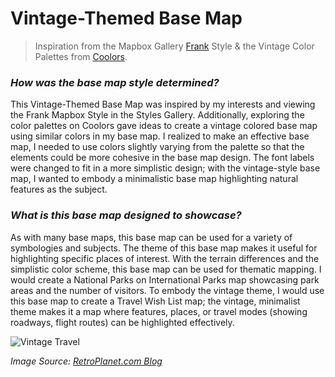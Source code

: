 # Vintage-Themed Base Map

>Inspiration from the Mapbox Gallery [Frank](https://studio.mapbox.com/styles/mitchelljh/ckgrzk5sz0x3619qglldgylrt/edit/#15.19/38.891725/-77.037855) Style & the Vintage Color Palettes from [Coolors](https://coolors.co/palettes/trending/vintage).

### <i>How was the base map style determined?</i>

This Vintage-Themed Base Map was inspired by my interests and viewing the Frank Mapbox Style in the Styles Gallery. Additionally, exploring the color palettes on Coolors gave ideas to create a vintage colored base map using similar colors in my base map. I realized to make an effective base map, I needed to use colors slightly varying from the palette so that the elements could be more cohesive in the base map design. The font labels were changed to fit in a more simplistic design; with the vintage-style base map, I wanted to embody a minimalistic base map highlighting natural features as the subject.
### <i>What is this base map designed to showcase?</i>
As with many base maps, this base map can be used for a variety of symbologies and subjects. The theme of this base map makes it useful for highlighting specific places of interest. With the terrain differences and the simplistic color scheme, this base map can be used for thematic mapping. I would create a National Parks on International Parks map showcasing park areas and the number of visitors. To embody the vintage theme, I would use this base map to create a Travel Wish List map; the vintage, minimalist theme makes it a map where features, places, or travel modes (showing roadways, flight routes) can be highlighted effectively.

![Vintage Travel][Vintage Suitcases]

[Vintage Suitcases]: https://blog.retroplanet.com/wp-content/uploads/2014/11/decals-on-suitcases.jpg
<i>Image Source: [RetroPlanet.com Blog](https://blog.retroplanet.com/vintage-suitcases-retro-travel-decor/)</i>
